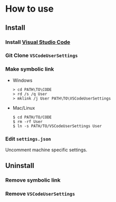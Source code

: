 # How to use

## Install

### Install [Visual Studio Code](https://code.visualstudio.com/)

### Git Clone `VSCodeUserSettings`

### Make symbolic link
* Windows

  ```
  > cd PATH\TO\CODE
  > rd /s /q User
  > mklink /j User PATH\TO\VSCodeUserSettings
  ```

* Mac/Linux

  ```
  $ cd PATH/TO/CODE
  $ rm -rf User
  $ ln -s PATH/TO/VSCodeUserSettings User
  ```

### Edit `settings.json`
Uncomment machine specific settings.

## Uninstall

### Remove symbolic link

### Remove `VSCodeUserSettings`
